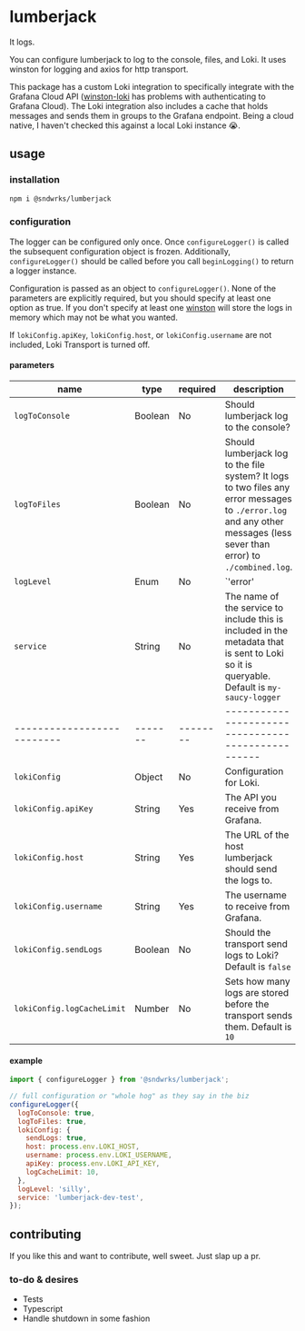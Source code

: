 # lumberjack

It logs.

You can configure lumberjack to log to the console, files, and Loki. It uses winston for logging and axios for http transport.

This package has a custom Loki integration to specifically integrate with the Grafana Cloud API ([winston-loki](https://github.com/JaniAnttonen/winston-loki) has problems with authenticating to Grafana Cloud). The Loki integration also includes a cache that holds messages and sends them in groups to the Grafana endpoint. Being a cloud native, I haven't checked this against a local Loki instance 😭.

## usage

### installation

```sh
npm i @sndwrks/lumberjack
```

### configuration

The logger can be configured only once. Once `configureLogger()` is called the subsequent configuration object is frozen. Additionally, `configureLogger()` should be called before you call `beginLogging()` to return a logger instance.

Configuration is passed as an object to `configureLogger()`. None of the parameters are explicitly required, but you should specify at least one option as true. If you don't specify at least one [winston](https://github.com/winstonjs/winston) will store the logs in memory which may not be what you wanted.

If `lokiConfig.apiKey`, `lokiConfig.host`, or `lokiConfig.username` are not included, Loki Transport is turned off.

#### parameters
| name                       | type    | required | description                                        |
| -------------------------- | ------- | -------- | -------------------------------------------------- |
| `logToConsole`             | Boolean | No       | Should lumberjack log to the console?              |
| `logToFiles`               | Boolean | No       | Should lumberjack log to the file system? It logs to two files any error messages to `./error.log` and any other messages (less sever than error) to `./combined.log`. |
| `logLevel`                 | Enum    | No       | `'error' | 'warn' | 'info' | 'http' | 'verbose' | 'debug' | 'silly'` The default is `silly`|
| `service`                  | String  | No       | The name of the service to include this is included in the metadata that is sent to Loki so it is queryable. Default is `my-saucy-logger`  |
| -------------------------- | ------- | -------- | -------------------------------------------------- |
| `lokiConfig`               | Object  | No       | Configuration for Loki.                            |
| `lokiConfig.apiKey`        | String  | Yes      | The API you receive from Grafana.                  |
| `lokiConfig.host`          | String  | Yes      | The URL of the host lumberjack should send the logs to. |
| `lokiConfig.username`      | String  | Yes      | The username to receive from Grafana.              |
| `lokiConfig.sendLogs`      | Boolean | No       | Should the transport send logs to Loki? Default is `false` |
| `lokiConfig.logCacheLimit` | Number  | No       | Sets how many logs are stored before the transport sends them. Default is `10` |

#### example
```js
import { configureLogger } from '@sndwrks/lumberjack';

// full configuration or "whole hog" as they say in the biz
configureLogger({
  logToConsole: true,
  logToFiles: true,
  lokiConfig: {
    sendLogs: true,
    host: process.env.LOKI_HOST,
    username: process.env.LOKI_USERNAME,
    apiKey: process.env.LOKI_API_KEY,
    logCacheLimit: 10,
  },
  logLevel: 'silly',
  service: 'lumberjack-dev-test',
});
```

## contributing

If you like this and want to contribute, well sweet. Just slap up a pr.

### to-do & desires

 - Tests
 - Typescript
 - Handle shutdown in some fashion